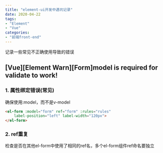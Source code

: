 ```yaml
---
title: "element-ui开发中遇坑记录"
date: 2020-04-22
tags:
- "Element"
- "Vue"
categories:
- "前端front-end"
---
```

记录一些常见不正确使用导致的错误
<!-- more -->
## [Vue][Element Warn][Form]model is required for validate to work!

### 1. 属性绑定错误(常见)
确保使用:model，而不是v-model
```html
<el-form :model="form" ref="form" :rules="rules"
    label-position="left" label-width="120px">
</el-form>
```
### 2. ref重复
检查是否在其他el-form中使用了相同的ref名，多个el-form组件ref命名要独立